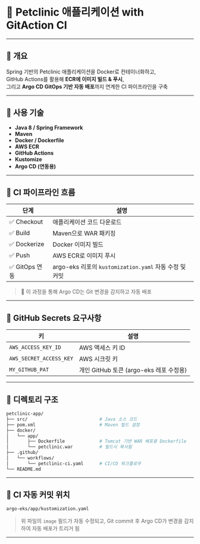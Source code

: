 # 🐾 Petclinic 애플리케이션 with GitAction CI

---

## 📌 개요

Spring 기반의 Petclinic 애플리케이션을 Docker로 컨테이너화하고,  
GitHub Actions를 활용해 **ECR에 이미지 빌드 & 푸시**,  
그리고 **Argo CD GitOps 기반 자동 배포**까지 연계한 CI 파이프라인을 구축

---

## 🧰 사용 기술

- **Java 8 / Spring Framework**
- **Maven**
- **Docker / Dockerfile**
- **AWS ECR**
- **GitHub Actions**
- **Kustomize**
- **Argo CD (연동용)**

---

## 🔄 CI 파이프라인 흐름

| 단계 | 설명 |
|------|------|
| ✅ Checkout | 애플리케이션 코드 다운로드 |
| ✅ Build | Maven으로 WAR 패키징 |
| ✅ Dockerize | Docker 이미지 빌드 |
| ✅ Push | AWS ECR로 이미지 푸시 |
| ✅ GitOps 연동 | argo-eks 리포의 `kustomization.yaml` 자동 수정 및 커밋 |

> 🔁 이 과정을 통해 Argo CD는 Git 변경을 감지하고 자동 배포

---

## 🔐 GitHub Secrets 요구사항

| 키                     | 설명                            |
|------------------------|---------------------------------|
| `AWS_ACCESS_KEY_ID`     | AWS 액세스 키 ID                |
| `AWS_SECRET_ACCESS_KEY` | AWS 시크릿 키                   |
| `MY_GITHUB_PAT`         | 개인 GitHub 토큰 (argo-eks 레포 수정용) |

---

## 📂 디렉토리 구조

```bash
petclinic-app/
├── src/                           # Java 소스 코드
├── pom.xml                        # Maven 빌드 설정
├── docker/
│   └── app/
│       ├── Dockerfile             # Tomcat 기반 WAR 배포용 Dockerfile
│       └── petclinic.war          # 빌드시 복사됨
├── .github/
│   └── workflows/
│       └── petclinic-ci.yaml      # CI/CD 워크플로우
└── README.md
```

---


## 📁 CI 자동 커밋 위치

```bash
argo-eks/app/kustomization.yaml
```

> 위 파일의 `image` 필드가 자동 수정되고, Git commit 후 Argo CD가 변경을 감지하여 자동 배포가 트리거 됨

---


